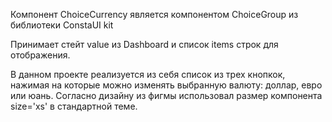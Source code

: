 Компонент ChoiceCurrency является компонентом ChoiceGroup из библиотеки ConstaUI kit

Принимает стейт value из Dashboard и список items строк для отображения.


В данном проекте реализуется из себя список из трех кнопкок, нажимая на которые можно изменять выбранную валюту: доллар, евро или юань.
Согласно дизайну из фигмы использовал размер компонента size='xs' в стандартной теме.